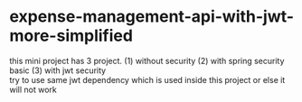 # expense-management-api-with-jwt-more-simplified <br>
this mini project has 3 project. (1) without security (2) with spring security basic (3) with jwt security <br>
try to use same jwt dependency which is used inside this project or else it will not work <br>


